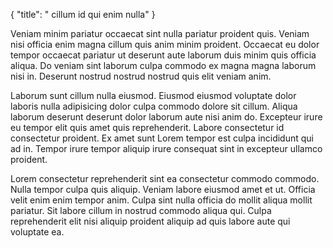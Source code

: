 {
  "title": " cillum id qui enim nulla"
}

Veniam minim pariatur occaecat sint nulla pariatur proident quis. Veniam nisi officia enim magna cillum quis anim minim proident. Occaecat eu dolor tempor occaecat pariatur ut deserunt aute laborum duis minim quis officia aliqua. Do veniam sint laborum culpa commodo ex magna magna laborum nisi in. Deserunt nostrud nostrud nostrud quis elit veniam anim.

Laborum sunt cillum nulla eiusmod. Eiusmod eiusmod voluptate dolor laboris nulla adipisicing dolor culpa commodo dolore sit cillum. Aliqua laborum deserunt deserunt dolor laborum aute nisi anim do. Excepteur irure eu tempor elit quis amet quis reprehenderit. Labore consectetur id consectetur proident. Ex amet sunt Lorem tempor est culpa incididunt qui ad in. Tempor irure tempor aliquip irure consequat sint in excepteur ullamco proident.

Lorem consectetur reprehenderit sint ea consectetur commodo commodo. Nulla tempor culpa quis aliquip. Veniam labore eiusmod amet et ut. Officia velit enim enim tempor anim. Culpa sint nulla officia do mollit aliqua mollit pariatur. Sit labore cillum in nostrud commodo aliqua qui. Culpa reprehenderit elit nisi aliquip proident aliquip ad quis labore aute qui voluptate ea.